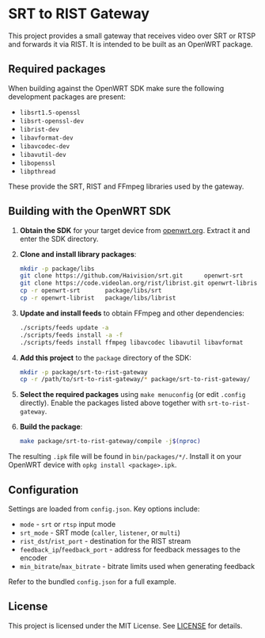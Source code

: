 # SRT to RIST Gateway

This project provides a small gateway that receives video over SRT or RTSP and forwards it via RIST. It is intended to be built as an OpenWRT package.

## Required packages

When building against the OpenWRT SDK make sure the following development packages are present:

- `libsrt1.5-openssl`
- `libsrt-openssl-dev`
- `librist-dev`
- `libavformat-dev`
- `libavcodec-dev`
- `libavutil-dev`
- `libopenssl`
- `libpthread`

These provide the SRT, RIST and FFmpeg libraries used by the gateway.

## Building with the OpenWRT SDK

1. **Obtain the SDK** for your target device from [openwrt.org](https://openwrt.org/). Extract it and enter the SDK directory.
2. **Clone and install library packages**:

   ```sh
   mkdir -p package/libs
   git clone https://github.com/Haivision/srt.git      openwrt-srt
   git clone https://code.videolan.org/rist/librist.git openwrt-librist
   cp -r openwrt-srt       package/libs/srt
   cp -r openwrt-librist   package/libs/librist
   ```

3. **Update and install feeds** to obtain FFmpeg and other dependencies:

   ```sh
   ./scripts/feeds update -a
   ./scripts/feeds install -a -f
   ./scripts/feeds install ffmpeg libavcodec libavutil libavformat
   ```

4. **Add this project** to the `package` directory of the SDK:

   ```sh
   mkdir -p package/srt-to-rist-gateway
   cp -r /path/to/srt-to-rist-gateway/* package/srt-to-rist-gateway/
   ```

5. **Select the required packages** using `make menuconfig` (or edit `.config` directly). Enable the packages listed above together with `srt-to-rist-gateway`.
6. **Build the package**:

   ```sh
   make package/srt-to-rist-gateway/compile -j$(nproc)
   ```

The resulting `.ipk` file will be found in `bin/packages/*/`. Install it on your OpenWRT device with `opkg install <package>.ipk`.

## Configuration

Settings are loaded from `config.json`. Key options include:

- `mode` - `srt` or `rtsp` input mode
- `srt_mode` - SRT mode (`caller`, `listener`, or `multi`)
- `rist_dst`/`rist_port` - destination for the RIST stream
- `feedback_ip`/`feedback_port` - address for feedback messages to the encoder
- `min_bitrate`/`max_bitrate` - bitrate limits used when generating feedback

Refer to the bundled `config.json` for a full example.


## License

This project is licensed under the MIT License. See [LICENSE](LICENSE) for details.
